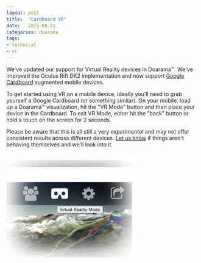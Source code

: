 ```yaml
---
layout: post
title:  "Cardboard VR"
date:   2015-08-21
categories: doarama
tags:
- technical
- vr
---
```


[]()

We've updated our support for Virtual Reality devices in Doarama&trade;. We've improved the Oculus Rift DK2 implementation and now support [Google Cardboard](https://www.google.com/get/cardboard/) augmented mobile devices.

To get started using VR on a mobile device, ideally you'll need to grab yourself a Google Cardboard (or something similar). On your mobile, load up a Doarama&trade; visualization, hit the "VR Mode" button and then place your device in the Cardboard. To exit VR Mode, either hit the "back" button or hold a touch on the screen for 2 seconds.

Please be aware that this is all still a very _experimental_ and may not offer consistent results across different devices. [Let us know](mailto:support@doarama.com) if things aren't behaving themselves and we'll look into it.

![VR Mode Button](/assets/2015-08-30-vr-button.png)